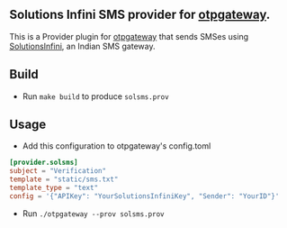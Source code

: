 ## Solutions Infini SMS provider for [otpgateway](https://github.com/knadh/otpgateway).
This is a Provider plugin for [otpgateway](https://github.com/knadh/otpgateway) that sends SMSes using [SolutionsInfini](https://www.solutionsinfini.com), an Indian SMS gateway.

## Build
- Run `make build` to produce `solsms.prov`

## Usage
- Add this configuration to otpgateway's config.toml
```toml
[provider.solsms]
subject = "Verification"
template = "static/sms.txt"
template_type = "text"
config = '{"APIKey": "YourSolutionsInfiniKey", "Sender": "YourID"}'
```

- Run `./otpgateway --prov solsms.prov`